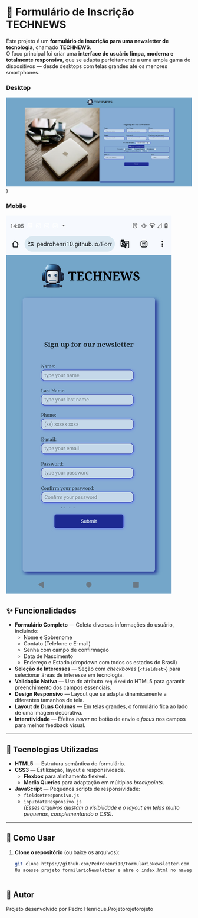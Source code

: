 # 📩 Formulário de Inscrição TECHNEWS

Este projeto é um **formulário de inscrição para uma newsletter de tecnologia**, chamado **TECHNEWS**.  
O foco principal foi criar uma **interface de usuário limpa, moderna e totalmente responsiva**, que se adapta perfeitamente a uma ampla gama de dispositivos — desde desktops com telas grandes até os menores smartphones.

### Desktop
![Preview Desktop](https://github.com/PedroHenri10/FormularioNewsletter/blob/main/src/img/tmp_62e034fe-6463-4788-ba88-7f1e9c9b830a.png))

### Mobile
![Preview Mobile](https://raw.githubusercontent.com/PedroHenri10/FormularioNewsletter/main/src/img/Screenshot_20251022-140556.jpg)

## ✨ Funcionalidades

- **Formulário Completo** — Coleta diversas informações do usuário, incluindo:
  - Nome e Sobrenome
  - Contato (Telefone e E-mail)
  - Senha com campo de confirmação
  - Data de Nascimento
  - Endereço e Estado (dropdown com todos os estados do Brasil)
- **Seleção de Interesses** — Seção com *checkboxes* (`<fieldset>`) para selecionar áreas de interesse em tecnologia.
- **Validação Nativa** — Uso do atributo `required` do HTML5 para garantir preenchimento dos campos essenciais.
- **Design Responsivo** — Layout que se adapta dinamicamente a diferentes tamanhos de tela.
- **Layout de Duas Colunas** — Em telas grandes, o formulário fica ao lado de uma imagem decorativa.
- **Interatividade** — Efeitos *hover* no botão de envio e *focus* nos campos para melhor feedback visual.

---

## 🚀 Tecnologias Utilizadas

- **HTML5** — Estrutura semântica do formulário.
- **CSS3** — Estilização, layout e responsividade.
  - **Flexbox** para alinhamento flexível.
  - **Media Queries** para adaptação em múltiplos *breakpoints*.
- **JavaScript** — Pequenos scripts de responsividade:
  - `fieldsetresponsivo.js`
  - `inputdataResponsivo.js`  
  *(Esses arquivos ajustam a visibilidade e o layout em telas muito pequenas, complementando o CSS).*

---

## 🔧 Como Usar

1. **Clone o repositório** (ou baixe os arquivos):
   ```bash
   git clone https://github.com/PedroHenri10/FormularioNewsletter.com
   Ou acesse projeto formilarioNewsletter e abre o index.html no navegador.
 
## 👤 Autor

   Projeto desenvolvido por Pedro Henrique.Projetorojetorojeto
